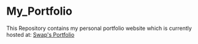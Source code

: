 # My_Portfolio

This Repository contains my personal portfolio website which is currently hosted at: [Swap's Portfolio](https://sw1pgh.github.io/Swapnaneel_Ghosh_Portfolio/)